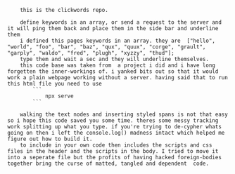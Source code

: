         this is the clickwords repo. 

        define keywords in an array, or send a request to the server and it will ping them back and place them in the side bar and underline them
        i defined this pages keywords in an array. they are  ["hello", "world", "foo", "bar", "baz", "qux", "quux", "corge", "grault", "garply", "waldo", "fred", "plugh", "xyzzy", "thud"]; 
        type them and wait a sec and they will underline themselves.
        this code base was taken from  a project i did and i have long forgetten the inner-workings of. i yanked bits out so that it would work a plain webpage working without a server. having said that to run this html file you need to use 
            ```
                npx serve
            ```
            
        walking the text nodes and inserting styled spans is not that easy so i hope this code saved you some time. theres some messy tracking work splitting up what you type. if you're trying to de-cypher whats going on then i left the console.log() madness intact which helped me figure out how to build it.   
        to include in your own code then includes the scripts and css files in the header and the scripts in the body. I tried to move it into a seperate file but the profits of having hacked foreign-bodies together bring the curse of matted, tangled and dependent  code. 
    
 
        
